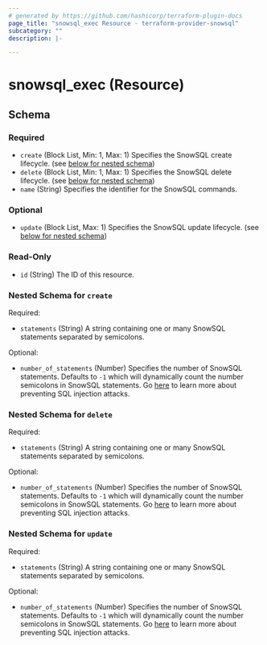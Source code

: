 ```yaml
---
# generated by https://github.com/hashicorp/terraform-plugin-docs
page_title: "snowsql_exec Resource - terraform-provider-snowsql"
subcategory: ""
description: |-

---
```


# snowsql_exec (Resource)





<!-- schema generated by tfplugindocs -->
## Schema

### Required

- `create` (Block List, Min: 1, Max: 1) Specifies the SnowSQL create lifecycle. (see [below for nested schema](#nestedblock--create))
- `delete` (Block List, Min: 1, Max: 1) Specifies the SnowSQL delete lifecycle. (see [below for nested schema](#nestedblock--delete))
- `name` (String) Specifies the identifier for the SnowSQL commands.

### Optional

- `update` (Block List, Max: 1) Specifies the SnowSQL update lifecycle. (see [below for nested schema](#nestedblock--update))

### Read-Only

- `id` (String) The ID of this resource.

<a id="nestedblock--create"></a>
### Nested Schema for `create`

Required:

- `statements` (String) A string containing one or many SnowSQL statements separated by semicolons.

Optional:

- `number_of_statements` (Number) Specifies the number of SnowSQL statements. Defaults to `-1` which will dynamically count the number semicolons in SnowSQL statements. Go [here](https://godoc.org/github.com/snowflakedb/gosnowflake#hdr-Executing_Multiple_Statements_in_One_Call) to learn more about preventing SQL injection attacks.


<a id="nestedblock--delete"></a>
### Nested Schema for `delete`

Required:

- `statements` (String) A string containing one or many SnowSQL statements separated by semicolons.

Optional:

- `number_of_statements` (Number) Specifies the number of SnowSQL statements. Defaults to `-1` which will dynamically count the number semicolons in SnowSQL statements. Go [here](https://godoc.org/github.com/snowflakedb/gosnowflake#hdr-Executing_Multiple_Statements_in_One_Call) to learn more about preventing SQL injection attacks.


<a id="nestedblock--update"></a>
### Nested Schema for `update`

Required:

- `statements` (String) A string containing one or many SnowSQL statements separated by semicolons.

Optional:

- `number_of_statements` (Number) Specifies the number of SnowSQL statements. Defaults to `-1` which will dynamically count the number semicolons in SnowSQL statements. Go [here](https://godoc.org/github.com/snowflakedb/gosnowflake#hdr-Executing_Multiple_Statements_in_One_Call) to learn more about preventing SQL injection attacks.
